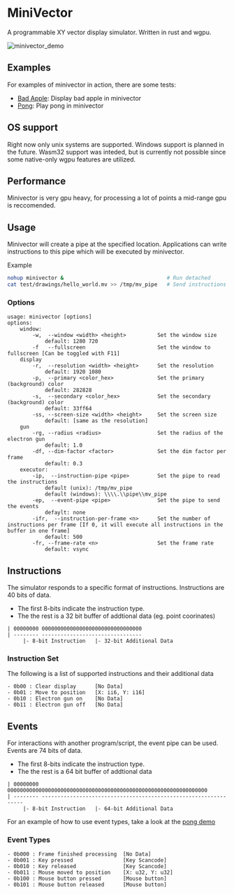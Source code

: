 # MiniVector

A programmable XY vector display simulator.
Written in rust and wgpu.

![minivector_demo](docs/radar.gif)

## Examples

For examples of minivector in action, there are some tests:
* [Bad Apple](docs/badapple.md): Display bad apple in minivector
* [Pong](docs/pong.md): Play pong in minivector

## OS support

Right now only unix systems are supported. Windows support is planned in the future.
Wasm32 support was inteded, but is currently not possible since some native-only wgpu features are utilized.

## Performance

Minivector is very gpu heavy, for processing a lot of points a mid-range gpu is reccomended.

## Usage

Minivector will create a pipe at the specified location.
Applications can write instructions to this pipe which will be executed by minivector.

Example

```bash
nohup minivector &                                 # Run detached
cat test/drawings/hello_world.mv >> /tmp/mv_pipe   # Send instructions
```

### Options

```
usage: minivector [options]
options:
    window:
        -w,  --window <width> <height>          Set the window size
            default: 1280 720
        -f   --fullscreen                       Set the window to fullscreen [Can be toggled with F11]
    display
        -r,  --resolution <width> <height>      Set the resolution
            default: 1920 1080
        -p,  --primary <color_hex>              Set the primary (background) color 
            default: 282828
        -s,  --secondary <color_hex>            Set the secondary (background) color
            default: 33ff64
        -ss, --screen-size <width> <height>     Set the screen size 
            default: [same as the resolution]
    gun
        -rg, --radius <radius>                  Set the radius of the electron gun
            default: 1.0
        -df, --dim-factor <factor>              Set the dim factor per frame
            default: 0.3
    executor:
        -ip,  --instruction-pipe <pipe>         Set the pipe to read the instructions 
            default (unix): /tmp/mv_pipe
            default (windows): \\\\.\\pipe\\mv_pipe
        -ep,  --event-pipe <pipe>               Set the pipe to send the events
            defaylt: none
        -ifr,  --instruction-per-frame <n>      Set the number of instructions per frame [If 0, it will execute all instructions in the buffer in one frame]
            default: 500
        -fr, --frame-rate <n>                   Set the frame rate
            default: vsync
```

## Instructions

The simulator responds to a specific format of instructions.
Instructions are 40 bits of data.

- The first 8-bits indicate the instruction type.
- The the rest is a 32 bit buffer of addtional data (eg. point coorinates)

```
| 00000000 00000000000000000000000000000000
| -------- --------------------------------
     |- 8-bit Instruction   |- 32-bit Additional Data
```

### Instruction Set

The following is a list of supported instructions and their additional data

```
- 0b00 : Clear display      [No Data]
- 0b01 : Move to position   [X: ii6, Y: i16]
- 0b10 : Electron gun on    [No Data]
- 0b11 : Electron gun off   [No Data]
```

## Events

For interactions with another program/script, the event pipe can be used.
Events are 74 bits of data.

- The first 8-bits indicate the instruction type.
- The the rest is a 64 bit buffer of addtional data

```
| 00000000 0000000000000000000000000000000000000000000000000000000000000000
| -------- ----------------------------------------------------------------
     |- 8-bit Instruction   |- 64-bit Additional Data
```

For an example of how to use event types, take a look at the [pong demo](docs/pong.md)

### Event Types

```
- 0b000 : Frame finished processing  [No Data]
- 0b001 : Key pressed                [Key Scancode]
- 0b010 : Key released               [Key Scancode]
- 0b011 : Mouse moved to position    [X: u32, Y: u32]
- 0b100 : Mouse button pressed       [Mouse button]
- 0b101 : Mouse button released      [Mouse button]
```